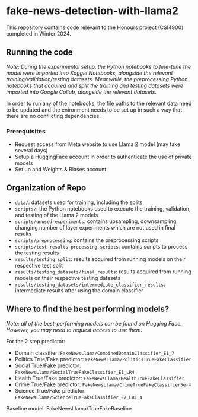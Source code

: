 # fake-news-detection-with-llama2
This repository contains code relevant to the Honours project (CSI4900) completed in Winter 2024.

## Running the code
*Note: During the experimental setup, the Python notebooks to fine-tune the model were imported into Kaggle Notebooks, alongside the relevant training/validation/testing datasets.
Meanwhile, the preprocessing Python notebooks that acquired and split the training and testing datasets were imported into Google Collab, alongside the relevant datasets.*

In order to run any of the notebooks, the file paths to the relevant data need to be updated and the enironment needs to be set up in such a way that there are no conflicting dependencies.

### Prerequisites
- Request access from Meta website to use Llama 2 model (may take several days)
- Setup a HuggingFace account in order to authenticate the use of private models
- Set up and Weights & Biases account

## Organization of Repo
- `data/`: datasets used for training, including the splits
- `scripts/`: the Python notebooks used to execute the training, validation, and testing of the Llama 2 models
- `scripts/unused-experiments`: contains upsampling, downsampling, changing number of layer experiments which are not used in final results
- `scripts/preprocessing`: contains the preprocessing scripts
- `scripts/test-results-processing-scripts`: contains scripts to process the testing results
- `results/testing_split`: results acquired from running models on their respective test split
- `results/testing_datasets/final_results`: results acquired from running models on their respective testing datasets
- `results/testing_datasets/intermediate_classifier_results`: intermediate results after using the domain classifier

## Where to find the best performing models?
*Note: all of the best-performing models can be found on Hugging Face. However, you may need to request access to use them.*

For the 2 step predictor:
- Domain classifier: `FakeNewsLlama/CombinedDomainClassifier_E1_7`
- Politics True/Fake predictor: `FakeNewsLlama/PoliticsTrueFakeClassifier`
- Social True/Fake predictor: `FakeNewsLlama/SocialTrueFakeClassifier_E1_LR4`
- Health True/Fake predictor: `FakeNewsLlama/HealthTrueFakeClassifier`
- Crime True/Fake predictor: `FakeNewsLlama/CrimeTrueFakeClassifier5e-4`
- Science True/Fake predictor: `FakeNewsLlama/ScienceTrueFakeClassifier_E7_LR1_4`

Baseline model: FakeNewsLlama/TrueFakeBaseline
